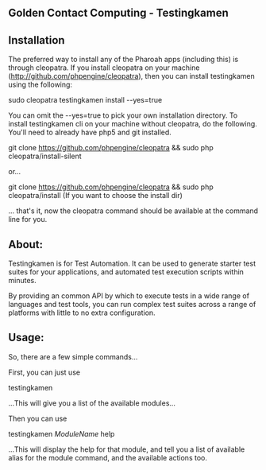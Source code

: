 Golden Contact Computing - Testingkamen
-------------------


Installation
-----------------

The preferred way to install any of the Pharoah apps (including this) is through cleopatra. If you install cleopatra
on your machine (http://github.com/phpengine/cleopatra), then you can install testingkamen using the following:

sudo cleopatra testingkamen install --yes=true

You can omit the --yes=true to pick your own installation directory. To install testingkamen cli on your machine
without cleopatra, do the following. You'll need to already have php5 and git installed.

git clone https://github.com/phpengine/cleopatra && sudo php cleopatra/install-silent

or...

git clone https://github.com/phpengine/cleopatra && sudo php cleopatra/install (If you want to choose the install dir)

... that's it, now the cleopatra command should be available at the command line for you.


About:
-----------------
Testingkamen is for Test Automation. It can be used to generate starter test suites for your applications,
and automated test execution scripts within minutes.

By providing an common API by which to execute tests in a wide range
of languages and test tools, you can run complex test suites across a range of platforms with little to no
extra configuration.



Usage:
-----------------

So, there are a few simple commands...

First, you can just use

testingkamen

...This will give you a list of the available modules...


Then you can use

testingkamen *ModuleName* help

...This will display the help for that module, and tell you a list of available alias for the module command, and the
available actions too.